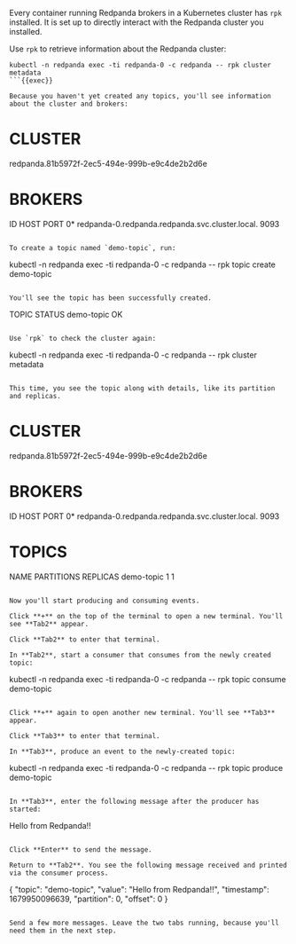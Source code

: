 Every container running Redpanda brokers in a Kubernetes cluster has `rpk` installed. It is set up to directly interact with the Redpanda cluster you installed. 

Use `rpk` to retrieve information about the Redpanda cluster:

```
kubectl -n redpanda exec -ti redpanda-0 -c redpanda -- rpk cluster metadata
```{{exec}}

Because you haven't yet created any topics, you'll see information about the cluster and brokers:

```
CLUSTER
=======
redpanda.81b5972f-2ec5-494e-999b-e9c4de2b2d6e

BROKERS
=======
ID    HOST                                             PORT
0*    redpanda-0.redpanda.redpanda.svc.cluster.local.  9093
```

To create a topic named `demo-topic`, run:

```
kubectl -n redpanda exec -ti redpanda-0 -c redpanda -- rpk topic create demo-topic
```{{exec}}

You'll see the topic has been successfully created. 

```
TOPIC       STATUS
demo-topic  OK
```

Use `rpk` to check the cluster again:

```
kubectl -n redpanda exec -ti redpanda-0 -c redpanda -- rpk cluster metadata
```{{exec}}

This time, you see the topic along with details, like its partition and replicas. 

```
CLUSTER
=======
redpanda.81b5972f-2ec5-494e-999b-e9c4de2b2d6e

BROKERS
=======
ID    HOST                                             PORT
0*    redpanda-0.redpanda.redpanda.svc.cluster.local.  9093

TOPICS
======
NAME        PARTITIONS  REPLICAS
demo-topic  1           1
```

Now you'll start producing and consuming events. 

Click **+** on the top of the terminal to open a new terminal. You'll see **Tab2** appear. 

Click **Tab2** to enter that terminal.

In **Tab2**, start a consumer that consumes from the newly created topic:

```
kubectl -n redpanda exec -ti redpanda-0 -c redpanda -- rpk topic consume demo-topic
```{{exec}}

Click **+** again to open another new terminal. You'll see **Tab3** appear. 

Click **Tab3** to enter that terminal.

In **Tab3**, produce an event to the newly-created topic:

```
kubectl -n redpanda exec -ti redpanda-0 -c redpanda -- rpk topic produce demo-topic
```{{exec}}

In **Tab3**, enter the following message after the producer has started:

```
Hello from Redpanda!!
```{{exec}}

Click **Enter** to send the message. 

Return to **Tab2**. You see the following message received and printed via the consumer process.

```
{
  "topic": "demo-topic",
  "value": "Hello from Redpanda!!",
  "timestamp": 1679950096639,
  "partition": 0,
  "offset": 0
}
```

Send a few more messages. Leave the two tabs running, because you'll need them in the next step. 